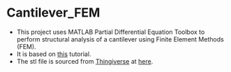 # Cantilever_FEM
- This project uses MATLAB Partial Differential Equation Toolbox to perform structural analysis of a cantilever using Finite Element Methods (FEM).
- It is based on [this](https://www.mathworks.com/videos/finite-element-analysis-in-matlab-part-1-structural-analysis-using-finite-element-method-in-matlab-1600851689410.html) tutorial.
- The stl file is sourced from [Thingiverse](https://www.thingiverse.com/) at [here](https://www.thingiverse.com/thing:17866/files).
